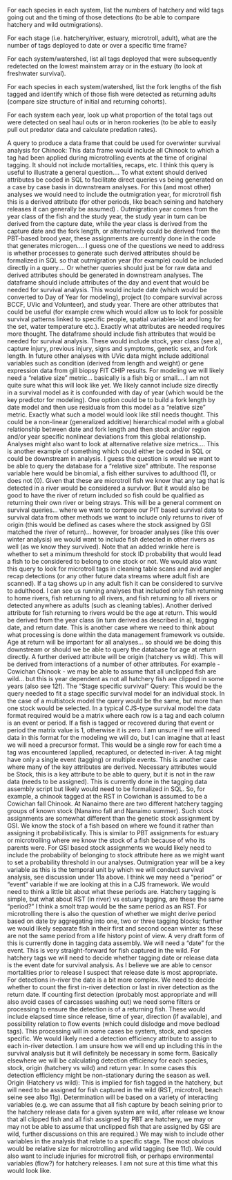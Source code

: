 For each species in each system, list the numbers of hatchery and wild tags going out and the timing of those detections (to be able to compare hatchery and wild outmigrations).

For each stage (i.e. hatchery/river, estuary, microtroll, adult), what are the number of tags deployed to date or over a specific time frame? 

For each system/watershed, list all tags deployed that were subsequently redetected on the lowest mainstem array or in the estuary (to look at freshwater survival).

For each species in each system/watershed, list the fork lengths of the fish tagged and identify which of those fish were detected as returning adults (compare size structure of initial and returning cohorts).

For each system each year, look up what proportion of the total tags out were detected on seal haul outs or in heron rookeries (to be able to easily pull out predator data and calculate predation rates). 

A query to produce a data frame that could be used for overwinter survival analysis for Chinook: This data frame would include all Chinook to which a tag had been applied during microtrolling events at the time of original tagging. It should not include mortalities, recaps, etc. I think this query is useful to illustrate a general question…. To what extent should derived attributes be coded in SQL to facilitate direct queries vs being generated on a case by case basis in downstream analyses. 
For this (and most other) analyses we would need to include the outmigration year, for microtroll fish this is a derived attribute (for other periods, like beach seining and hatchery releases it can generally be assumed) . Outmigration year comes from the year class of the fish and the study year, the study year in turn can be derived from the capture date, while the year class is derived from the capture date and the fork length, or alternatively could be derived from the PBT-based brood year, these assignments are currently done in the code that generates microgen…. I guess one of the questions we need to address is whether processes to generate such derived attributes should be formalized in SQL so that outmigration year (for example) could be included directly in a query…. Or whether queries should just be for raw data and derived attributes should be generated in downstream analyses. 
The dataframe should include attributes of the day and event that would be needed for survival analysis. This would include date (which would be converted to Day of Year for modeling), project (to compare survival across BCCF, UVic and Volunteer), and study year. There are other attributes that could be useful (for example crew which would allow us to look for possible survival patterns linked to specific people, spatial variables-lat and long for the set, water temperature etc.). Exactly what attributes are needed requires more thought. 
The dataframe should include fish attributes that would be needed for survival analysis. These would include stock, year class (see a), capture injury, previous injury, signs and symptoms, genetic sex, and fork length. In future other analyses with UVic data might include additional variables such as condition (derived from length and weight) or gene expression data from gill biopsy FIT CHIP results. 
For modeling we will likely need a “relative size” metric… basically is a fish big or small….  I am not quite sure what this will look like yet. We likely cannot include size directly in a survival model as it is confounded with day of year (which would be the key predictor for modeling). One option could be to build a fork length by date model and then use residuals from this model as a “relative size” metric. Exactly what such a model would look like still needs thought. This could be a non-linear (generalized additive) hierarchical model with a global relationship between date and fork length and then stock and/or region and/or year specific nonlinear deviations from this global relationship. Analyses might also want to look at alternative relative size metrics…. This is another example of something which could either be coded in SQL or could be downstream in analysis. I guess the question is would we want to be able to query the database for a “relative size” attribute.
The response variable here would be binomial, a fish either survives to adulthood (1), or does not (0). Given that these are microtroll fish we know that any tag that is detected in a river would be considered a survivor. But it would also be good to have the river of return included so fish could be qualified as returning their own river or being strays. This will be a general comment on survival queries… where we want to compare our PIT based survival data to survival data from other methods we want to include only returns to river of origin (this would be defined as cases where the stock assigned by GSI matched the river of return)… however, for broader analyses (like this over winter analysis) we would want to include fish detected in other rivers as well (as we know they survived). Note that an added wrinkle here is whether to set a minimum threshold for stock ID probability that would lead a fish to be considered to belong to one stock or not.  We would also want this query to look for microtroll tags in cleaning table scans and avid angler recap detections (or any other future data streams where adult fish are scanned). If a tag shows up in any adult fish it can be considered to survive to adulthood. I can see us running analyses that included only fish returning to home rivers, fish returning to all rivers, and fish returning to all rivers or detected anywhere as adults (such as cleaning tables). 
Another derived attribute for fish returning to rivers would be the age at return. This would be derived from the year class (in turn derived as described in a), tagging date, and return date. This is another case where we need to think about what processing is done within the data management framework vs outside. Age at return will be important for all analyses… so should we be doing this downstream or should we be able to query the database for age at return directly. 
A further derived attribute will be origin (hatchery vs wild).  This will be derived from interactions of a number of other attributes. For example - Cowichan Chinook - we may be able to assume that all unclipped fish are wild… but this is year dependent as not all hatchery fish are clipped in some years (also see 12f).
The “Stage specific survival” Query: This would be the query needed to fit a stage specific survival model for an individual stock. In the case of a multistock model the query would be the same, but more than one stock would be selected. In a typical CJS-type survival model the data format required would be a matrix where each row is a tag and each column is an event or period. If a fish is tagged or recovered during that event or period the matrix value is 1, otherwise it is zero. I am unsure if we will need data in this format for the modeling we will do, but I can imagine that at least we will need a precursor format. This would be a single row for each time a tag was encountered (applied, recaptured, or detected in-river. A tag might have only a single event (tagging) or multiple events. This is another case where many of the key attributes are derived. Necessary attributes would be 
Stock, this is a key attribute to be able to query, but it is not in the raw data (needs to be assigned). This is currently done in the tagging data assembly script but likely would need to be formalized in SQL. So, for example, a chinook tagged at the RST in Cowichan is assumed to be a Cowichan fall Chinook. At Nanaimo there are two different hatchery tagging groups of known stock (Nanaimo fall and Nanaimo summer). Such stock assignments are somewhat different than the genetic stock assignment by GSI. We know the stock of a fish based on where we found it rather than assigning it probabilistically. This is similar to PBT assignments for estuary or microtrolling where we know the stock of a fish because of who its parents were. For GSI based stock assignments we would likely need to include the probability of belonging to stock attribute here as we might want to set a probability threshold in our analyses.
Outmigration year will be a key variable as this is the temporal unit by which we will conduct survival analysis, see discussion under 11a above.
I think we may need a “period” or “event” variable if we are looking at this in a CJS framework. We would need to think a little bit about what these periods are. Hatchery tagging is simple, but what about RST (in river) vs estuary tagging, are these the same “period?” I think a smolt trap would be the same period as an RST. For microtrolling there is also the question of whether we might derive period based on date by aggregating into one, two or three tagging blocks; further we would likely separate fish in their first and second ocean winter as these are not the same period from a life history point of view. A very draft form of this is currently done in tagging data assembly. 
We will need a “date” for the event. This is very straight-forward for fish captured in the wild. For hatchery tags we will need to decide whether tagging date or release data is the event date for survival analysis. As I believe we are able to censor mortalities prior to release I suspect that release date is most appropriate. For detections in-river the date is a bit more complex. We need to decide whether to count the first in-river detection or last in river detection as the return date. If counting first detection (probably most appropriate and will also avoid cases of carcasses washing out) we need some filters or processing to ensure the detection is of a returning fish. These would include elapsed time since release, time of year, direction (if available), and possibility relation to flow events (which could dislodge and move bedload tags). This processing will in some cases be system, stock, and species specific. 
We would likely need a detection efficiency attribute to assign to each in-river detection. I am unsure how we will end up including this in the survival analysis but it will definitely be necessary in some form. Basically elsewhere we will be calculating detection efficiency for each species, stock, origin (hatchery vs wild) and return year. In some cases this detection efficiency might be non-stationary during the season as well. 
Origin (Hatchery vs wild): This is implied for fish tagged in the hatchery, but will need to be assigned for fish captured in the wild (RST, microtroll, beach seine see also 11g). Determination will be based on a variety of interacting variables (e.g. we can assume that all fish capture by beach seining prior to the hatchery release data for a given system are wild, after release we know that all clipped fish and all fish assigned by PBT are hatchery, we may or may not be able to assume that unclipped fish that are assigned by GSI are wild, further discussions on this are required.)
We may wish to include other variables in the analysis that relate to a specific stage. The most obvious would be relative size for microtrolling and wild tagging (see 11d). We could also want to include injuries for microtroll fish, or perhaps environmental variables (flow?) for hatchery releases. I am not sure at this time what this would look like. 
